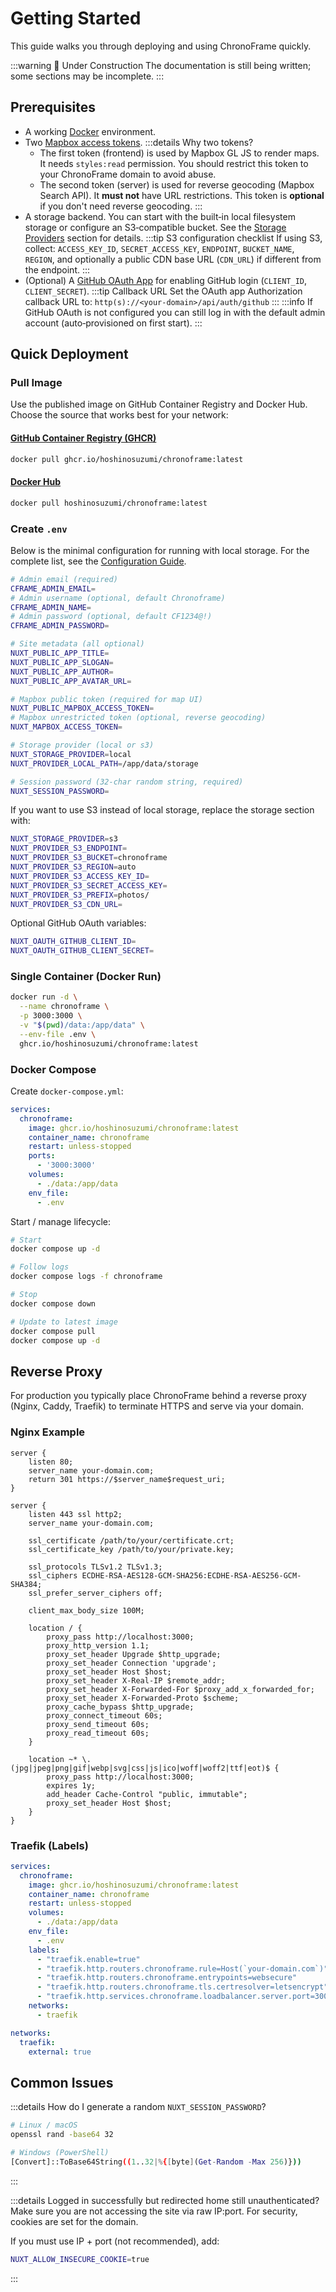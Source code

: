 # Getting Started

This guide walks you through deploying and using ChronoFrame quickly.

:::warning 🚧 Under Construction
The documentation is still being written; some sections may be incomplete.
:::

## Prerequisites

- A working [Docker](https://docs.docker.com/get-docker/) environment.
- Two [Mapbox access tokens](https://console.mapbox.com/account/access-tokens/).
  :::details Why two tokens?
  - The first token (frontend) is used by Mapbox GL JS to render maps. It needs `styles:read` permission. You should restrict this token to your ChronoFrame domain to avoid abuse.
  - The second token (server) is used for reverse geocoding (Mapbox Search API). It **must not** have URL restrictions. This token is **optional** if you don't need reverse geocoding.
  :::
- A storage backend. You can start with the built‑in local filesystem storage or configure an S3‑compatible bucket. See the [Storage Providers](/configuration/storage-providers) section for details.
  :::tip S3 configuration checklist
  If using S3, collect: `ACCESS_KEY_ID`, `SECRET_ACCESS_KEY`, `ENDPOINT`, `BUCKET_NAME`, `REGION`, and optionally a public CDN base URL (`CDN_URL`) if different from the endpoint.
  :::
- (Optional) A [GitHub OAuth App](https://github.com/settings/applications/new) for enabling GitHub login (`CLIENT_ID`, `CLIENT_SECRET`).
  :::tip Callback URL
  Set the OAuth app Authorization callback URL to: `http(s)://<your-domain>/api/auth/github`
  :::
  :::info
  If GitHub OAuth is not configured you can still log in with the default admin account (auto‑provisioned on first start).
  :::

## Quick Deployment

### Pull Image

Use the published image on GitHub Container Registry and Docker Hub. Choose the source that works best for your network:

#### [GitHub Container Registry (GHCR)](https://github.com/HoshinoSuzumi/chronoframe/pkgs/container/chronoframe)

```bash
docker pull ghcr.io/hoshinosuzumi/chronoframe:latest
```

#### [Docker Hub](https://hub.docker.com/r/hoshinosuzumi/chronoframe)

```bash
docker pull hoshinosuzumi/chronoframe:latest
```

### Create `.env`

Below is the minimal configuration for running with local storage. For the complete list, see the [Configuration Guide](/guide/configuration).

```bash
# Admin email (required)
CFRAME_ADMIN_EMAIL=
# Admin username (optional, default Chronoframe)
CFRAME_ADMIN_NAME=
# Admin password (optional, default CF1234@!)
CFRAME_ADMIN_PASSWORD=

# Site metadata (all optional)
NUXT_PUBLIC_APP_TITLE=
NUXT_PUBLIC_APP_SLOGAN=
NUXT_PUBLIC_APP_AUTHOR=
NUXT_PUBLIC_APP_AVATAR_URL=

# Mapbox public token (required for map UI)
NUXT_PUBLIC_MAPBOX_ACCESS_TOKEN=
# Mapbox unrestricted token (optional, reverse geocoding)
NUXT_MAPBOX_ACCESS_TOKEN=

# Storage provider (local or s3)
NUXT_STORAGE_PROVIDER=local
NUXT_PROVIDER_LOCAL_PATH=/app/data/storage

# Session password (32‑char random string, required)
NUXT_SESSION_PASSWORD=
```

If you want to use S3 instead of local storage, replace the storage section with:

```bash
NUXT_STORAGE_PROVIDER=s3
NUXT_PROVIDER_S3_ENDPOINT=
NUXT_PROVIDER_S3_BUCKET=chronoframe
NUXT_PROVIDER_S3_REGION=auto
NUXT_PROVIDER_S3_ACCESS_KEY_ID=
NUXT_PROVIDER_S3_SECRET_ACCESS_KEY=
NUXT_PROVIDER_S3_PREFIX=photos/
NUXT_PROVIDER_S3_CDN_URL=
```

Optional GitHub OAuth variables:

```bash
NUXT_OAUTH_GITHUB_CLIENT_ID=
NUXT_OAUTH_GITHUB_CLIENT_SECRET=
```

### Single Container (Docker Run)

```bash
docker run -d \
  --name chronoframe \
  -p 3000:3000 \
  -v "$(pwd)/data:/app/data" \
  --env-file .env \
  ghcr.io/hoshinosuzumi/chronoframe:latest
```

### Docker Compose

Create `docker-compose.yml`:

```yaml
services:
  chronoframe:
    image: ghcr.io/hoshinosuzumi/chronoframe:latest
    container_name: chronoframe
    restart: unless-stopped
    ports:
      - '3000:3000'
    volumes:
      - ./data:/app/data
    env_file:
      - .env
```

Start / manage lifecycle:

```bash
# Start
docker compose up -d

# Follow logs
docker compose logs -f chronoframe

# Stop
docker compose down

# Update to latest image
docker compose pull
docker compose up -d
```

## Reverse Proxy

For production you typically place ChronoFrame behind a reverse proxy (Nginx, Caddy, Traefik) to terminate HTTPS and serve via your domain.

### Nginx Example

```nginx
server {
    listen 80;
    server_name your-domain.com;
    return 301 https://$server_name$request_uri;
}

server {
    listen 443 ssl http2;
    server_name your-domain.com;

    ssl_certificate /path/to/your/certificate.crt;
    ssl_certificate_key /path/to/your/private.key;

    ssl_protocols TLSv1.2 TLSv1.3;
    ssl_ciphers ECDHE-RSA-AES128-GCM-SHA256:ECDHE-RSA-AES256-GCM-SHA384;
    ssl_prefer_server_ciphers off;

    client_max_body_size 100M;

    location / {
        proxy_pass http://localhost:3000;
        proxy_http_version 1.1;
        proxy_set_header Upgrade $http_upgrade;
        proxy_set_header Connection 'upgrade';
        proxy_set_header Host $host;
        proxy_set_header X-Real-IP $remote_addr;
        proxy_set_header X-Forwarded-For $proxy_add_x_forwarded_for;
        proxy_set_header X-Forwarded-Proto $scheme;
        proxy_cache_bypass $http_upgrade;
        proxy_connect_timeout 60s;
        proxy_send_timeout 60s;
        proxy_read_timeout 60s;
    }

    location ~* \.(jpg|jpeg|png|gif|webp|svg|css|js|ico|woff|woff2|ttf|eot)$ {
        proxy_pass http://localhost:3000;
        expires 1y;
        add_header Cache-Control "public, immutable";
        proxy_set_header Host $host;
    }
}
```

### Traefik (Labels)

```yaml
services:
  chronoframe:
    image: ghcr.io/hoshinosuzumi/chronoframe:latest
    container_name: chronoframe
    restart: unless-stopped
    volumes:
      - ./data:/app/data
    env_file:
      - .env
    labels:
      - "traefik.enable=true"
      - "traefik.http.routers.chronoframe.rule=Host(`your-domain.com`)"
      - "traefik.http.routers.chronoframe.entrypoints=websecure"
      - "traefik.http.routers.chronoframe.tls.certresolver=letsencrypt"
      - "traefik.http.services.chronoframe.loadbalancer.server.port=3000"
    networks:
      - traefik

networks:
  traefik:
    external: true
```

## Common Issues

:::details How do I generate a random `NUXT_SESSION_PASSWORD`?
```bash
# Linux / macOS
openssl rand -base64 32

# Windows (PowerShell)
[Convert]::ToBase64String((1..32|%{[byte](Get-Random -Max 256)}))
```
:::

:::details Logged in successfully but redirected home still unauthenticated?
Make sure you are not accessing the site via raw IP:port. For security, cookies are set for the domain.

If you must use IP + port (not recommended), add:
```bash
NUXT_ALLOW_INSECURE_COOKIE=true
```
:::